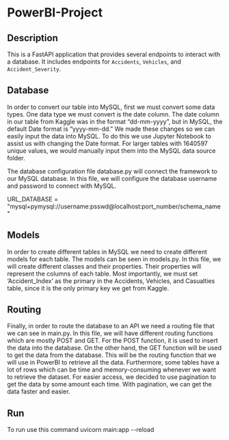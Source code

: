 # PowerBI-Project

## Description

This is a FastAPI application that provides several endpoints to interact with a database. It includes endpoints for `Accidents`, `Vehicles`, and `Accident_Severity`.


## Database
In order to convert our table into MySQL, first we must convert some data types. One data type we must convert is the date column. The date column in our table from Kaggle was in the format “dd-mm-yyyy”, but in MySQL, the default Date format is “yyyy-mm-dd.” We made these changes so we can easily input the data into MySQL. To do this we use Jupyter Notebook to assist us with changing the Date format. For larger tables with 1640597 unique values, we would manually input them into the MySQL data source folder.

The database configuration file database.py will connect the framework to our MySQL database. In this file, we will configure the database username and password to connect with MySQL.

URL_DATABASE = "mysql+pymysql://username:psswd@localhost:port_number/schema_name"

## Models
In order to create different tables in MySQL we need to create different models for each table. The models can be seen in models.py. In this file, we will create different classes and their properties. Their properties will represent the columns of each table. Most importantly, we must set ‘Accident_Index’ as the primary in the Accidents, Vehicles, and Casualties table, since it is the only primary key we get from Kaggle.

## Routing
Finally, in order to route the database to an API we need a routing file that we can see in main.py. In this file, we will have different routing functions which are mostly POST and GET. For the POST function, it is used to insert the data into the database. On the other hand, the GET function will be used to get the data from the database. This will be the routing function that we will use in PowerBI to retrieve all the data.
Furthermore, some tables have a lot of rows which can be time and memory-consuming whenever we want to retrieve the dataset. For easier access, we decided to use pagination to get the data by some amount each time. With pagination, we can get the data faster and easier.

## Run
To run use this command
    uvicorn main:app --reload
